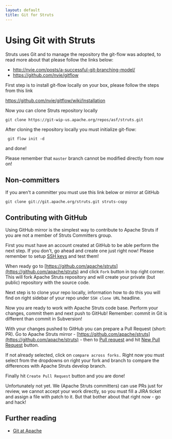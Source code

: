 ```yaml
---
layout: default
title: Git for Struts
---
```


# Using Git with Struts

Struts uses Git and to manage the repository the git-flow was adopted, to read more about that please follow the links below:

- http://nvie.com/posts/a-successful-git-branching-model/
- https://github.com/nvie/gitflow

First step is to install git-flow locally on your box, please follow the steps from this link

https://github.com/nvie/gitflow/wiki/Installation

Now you can clone Struts repository locally

    git clone https://git-wip-us.apache.org/repos/asf/struts.git    

After cloning the repository locally you must initialize git-flow:

     git flow init -d

and done!

Please remember that `master` branch cannot be modified directly from now on!

## Non-committers

If you aren't a committer you must use this link below or mirror at GitHub

    git clone git://git.apache.org/struts.git struts-copy

## Contributing with GitHub

Using GitHub mirror is the simplest way to contribute to Apache Struts if you are not a member
of Struts Committers group.

First you must have an account created at GitHub to be able perform the next step. If you don't,
go ahead and create one just right now! Please remember to setup
[SSH keys](https://help.github.com/articles/generating-ssh-keys) and test them!

When ready go to [https://github.com/apache/struts](https://github.com/apache/struts) and click `Fork` button
in top right corner. This will fork Apache Struts repository and will create your private (but public) repository
with the source code.

Next step is to clone your repo locally, information how to do this you will find on right sidebar of your repo
under `SSH clone URL` headline.

Now you are ready to work with Apache Struts code base. Perform your changes, commit them and
next push to GitHub! Remember: commit in Git is different than commit in Subversion!

With your changes pushed to GitHub you can prepare a Pull Request (short: PR). Go to Apache Struts
mirror - [https://github.com/apache/struts](https://github.com/apache/struts) - then to
[Pull request](https://github.com/apache/struts/pulls) and hit
[New Pull Request](https://github.com/apache/struts/compare/) button.

If not already selected, click on `compare across forks.` Right now you must select from the dropdowns on right
your fork and branch to compare the differences with Apache Struts develop branch.

Finally hit `Create Pull Request` button and you are done!

Unfortunately not yet. We (Apache Struts committers) can use PRs just for review, we cannot accept your work
directly, so you must fill a JIRA ticket and assign a file with patch to it. But that bother about that right now -
go and hack!

## Further reading

 * [Git at Apache](http://wiki.apache.org/general/GitAtApache)
